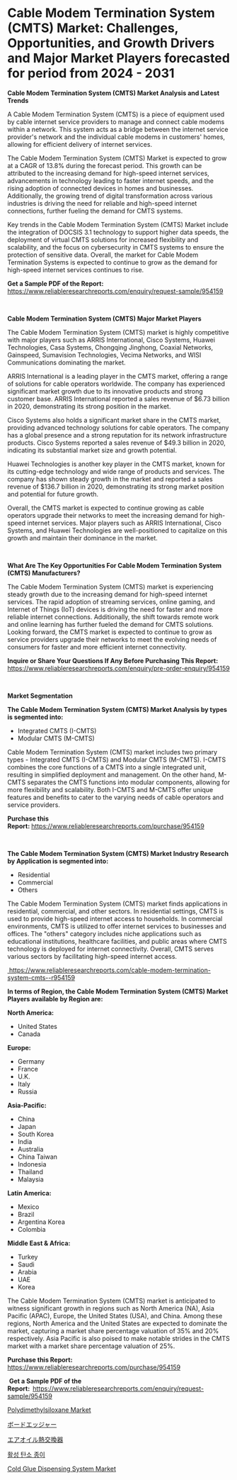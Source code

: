 <p><h1>Cable Modem Termination System (CMTS) Market: Challenges, Opportunities, and Growth Drivers and Major Market Players forecasted for period from 2024 - 2031</h1></p><p><strong>Cable Modem Termination System (CMTS) Market Analysis and Latest Trends</strong></p>
<p><p>A Cable Modem Termination System (CMTS) is a piece of equipment used by cable internet service providers to manage and connect cable modems within a network. This system acts as a bridge between the internet service provider's network and the individual cable modems in customers' homes, allowing for efficient delivery of internet services.</p><p>The Cable Modem Termination System (CMTS) Market is expected to grow at a CAGR of 13.8% during the forecast period. This growth can be attributed to the increasing demand for high-speed internet services, advancements in technology leading to faster internet speeds, and the rising adoption of connected devices in homes and businesses. Additionally, the growing trend of digital transformation across various industries is driving the need for reliable and high-speed internet connections, further fueling the demand for CMTS systems.</p><p>Key trends in the Cable Modem Termination System (CMTS) Market include the integration of DOCSIS 3.1 technology to support higher data speeds, the deployment of virtual CMTS solutions for increased flexibility and scalability, and the focus on cybersecurity in CMTS systems to ensure the protection of sensitive data. Overall, the market for Cable Modem Termination Systems is expected to continue to grow as the demand for high-speed internet services continues to rise.</p></p>
<p><strong>Get a Sample PDF of the Report:&nbsp;</strong> <a href="https://www.reliableresearchreports.com/enquiry/request-sample/954159">https://www.reliableresearchreports.com/enquiry/request-sample/954159</a></p>
<p>&nbsp;</p>
<p><strong>Cable Modem Termination System (CMTS) Major Market Players</strong></p>
<p><p>The Cable Modem Termination System (CMTS) market is highly competitive with major players such as ARRIS International, Cisco Systems, Huawei Technologies, Casa Systems, Chongqing Jinghong, Coaxial Networks, Gainspeed, Sumavision Technologies, Vecima Networks, and WISI Communications dominating the market.</p><p>ARRIS International is a leading player in the CMTS market, offering a range of solutions for cable operators worldwide. The company has experienced significant market growth due to its innovative products and strong customer base. ARRIS International reported a sales revenue of $6.73 billion in 2020, demonstrating its strong position in the market.</p><p>Cisco Systems also holds a significant market share in the CMTS market, providing advanced technology solutions for cable operators. The company has a global presence and a strong reputation for its network infrastructure products. Cisco Systems reported a sales revenue of $49.3 billion in 2020, indicating its substantial market size and growth potential.</p><p>Huawei Technologies is another key player in the CMTS market, known for its cutting-edge technology and wide range of products and services. The company has shown steady growth in the market and reported a sales revenue of $136.7 billion in 2020, demonstrating its strong market position and potential for future growth.</p><p>Overall, the CMTS market is expected to continue growing as cable operators upgrade their networks to meet the increasing demand for high-speed internet services. Major players such as ARRIS International, Cisco Systems, and Huawei Technologies are well-positioned to capitalize on this growth and maintain their dominance in the market.</p></p>
<p>&nbsp;</p>
<p><strong>What Are The Key Opportunities For Cable Modem Termination System (CMTS) Manufacturers?</strong></p>
<p><p>The Cable Modem Termination System (CMTS) market is experiencing steady growth due to the increasing demand for high-speed internet services. The rapid adoption of streaming services, online gaming, and Internet of Things (IoT) devices is driving the need for faster and more reliable internet connections. Additionally, the shift towards remote work and online learning has further fueled the demand for CMTS solutions. Looking forward, the CMTS market is expected to continue to grow as service providers upgrade their networks to meet the evolving needs of consumers for faster and more efficient internet connectivity.</p></p>
<p><strong>Inquire or Share Your Questions If Any Before Purchasing This Report:</strong> <a href="https://www.reliableresearchreports.com/enquiry/pre-order-enquiry/954159">https://www.reliableresearchreports.com/enquiry/pre-order-enquiry/954159</a></p>
<p>&nbsp;</p>
<p><strong>Market Segmentation</strong></p>
<p><strong>The Cable Modem Termination System (CMTS) Market Analysis by types is segmented into:</strong></p>
<p><ul><li>Integrated CMTS (I-CMTS)</li><li>Modular CMTS (M-CMTS)</li></ul></p>
<p><p>Cable Modem Termination System (CMTS) market includes two primary types - Integrated CMTS (I-CMTS) and Modular CMTS (M-CMTS). I-CMTS combines the core functions of a CMTS into a single integrated unit, resulting in simplified deployment and management. On the other hand, M-CMTS separates the CMTS functions into modular components, allowing for more flexibility and scalability. Both I-CMTS and M-CMTS offer unique features and benefits to cater to the varying needs of cable operators and service providers.</p></p>
<p><strong>Purchase this Report:&nbsp;</strong><a href="https://www.reliableresearchreports.com/purchase/954159">https://www.reliableresearchreports.com/purchase/954159</a></p>
<p>&nbsp;</p>
<p><strong>The Cable Modem Termination System (CMTS) Market Industry Research by Application is segmented into:</strong></p>
<p><ul><li>Residential</li><li>Commercial</li><li>Others</li></ul></p>
<p><p>The Cable Modem Termination System (CMTS) market finds applications in residential, commercial, and other sectors. In residential settings, CMTS is used to provide high-speed internet access to households. In commercial environments, CMTS is utilized to offer internet services to businesses and offices. The "others" category includes niche applications such as educational institutions, healthcare facilities, and public areas where CMTS technology is deployed for internet connectivity. Overall, CMTS serves various sectors by facilitating high-speed internet access.</p></p>
<p><a href="https://www.reliableresearchreports.com/cable-modem-termination-system-cmts--r954159">&nbsp;https://www.reliableresearchreports.com/cable-modem-termination-system-cmts--r954159</a></p>
<p><strong>In terms of Region, the Cable Modem Termination System (CMTS) Market Players available by Region are:</strong></p>
<p>
    <p> <strong> North America: </strong>
        <ul>
            <li>United States</li>
            <li>Canada</li>
        </ul>
        </p> 
    <p> <strong> Europe: </strong>
        <ul>
            <li>Germany</li>
            <li>France</li>
            <li>U.K.</li>
            <li>Italy</li>
            <li>Russia</li>
        </ul>
        </p> 
    <p> <strong> Asia-Pacific: </strong>
        <ul>
            <li>China</li>
            <li>Japan</li>
            <li>South Korea</li>
            <li>India</li>
            <li>Australia</li>
            <li>China Taiwan</li>
            <li>Indonesia</li>
            <li>Thailand</li>
            <li>Malaysia</li>
        </ul>
        </p> 
    <p> <strong> Latin America: </strong>
        <ul>
            <li>Mexico</li>
            <li>Brazil</li>
            <li>Argentina Korea</li>
            <li>Colombia</li>
        </ul>
        </p> 
    <p> <strong> Middle East & Africa: </strong>
        <ul>
            <li>Turkey</li>
            <li>Saudi</li>
            <li>Arabia</li>
            <li>UAE</li>
            <li>Korea</li>
        </ul>
    </p>
    </p>
<p><p>The Cable Modem Termination System (CMTS) market is anticipated to witness significant growth in regions such as North America (NA), Asia Pacific (APAC), Europe, the United States (USA), and China. Among these regions, North America and the United States are expected to dominate the market, capturing a market share percentage valuation of 35% and 20% respectively. Asia Pacific is also poised to make notable strides in the CMTS market with a market share percentage valuation of 25%.</p></p>
<p><strong>Purchase this Report: </strong><a href="https://www.reliableresearchreports.com/purchase/954159">https://www.reliableresearchreports.com/purchase/954159</a></p>
<p>&nbsp;<strong>Get a Sample PDF of the Report:&nbsp;&nbsp;</strong><a href="https://www.reliableresearchreports.com/enquiry/request-sample/954159">https://www.reliableresearchreports.com/enquiry/request-sample/954159</a></p>
<p><strong></strong></p>
<p><p><a href="https://zircon-bluebell-299.notion.site/Polydimethylsiloxane-Market-Share-Market-New-Trends-Analysis-Report-By-Type-By-Application-By-En-7298ccf35e564b0abcb1b76f19f0ea13">Polydimethylsiloxane Market</a></p><p><a href="https://medium.com/@elihomenick1943/%E3%83%9C%E3%83%BC%E3%83%89%E3%82%A8%E3%83%83%E3%82%B8%E3%83%A3%E3%83%BC%E5%B8%82%E5%A0%B4%E3%83%AC%E3%83%9D%E3%83%BC%E3%83%88%E3%81%AF-%E3%81%93%E3%81%AE%E5%B8%82%E5%A0%B4%E3%81%AE%E6%9C%80%E6%96%B0%E3%81%AE%E3%83%88%E3%83%AC%E3%83%B3%E3%83%89%E3%82%84%E6%88%90%E9%95%B7%E6%A9%9F%E4%BC%9A%E3%82%92%E6%98%8E%E3%82%89%E3%81%8B%E3%81%AB%E3%81%97%E3%81%BE%E3%81%99-3666a42668e2">ボードエッジャー</a></p><p><a href="https://medium.com/@jackparker654/%E3%82%A8%E3%82%A2%E3%82%AA%E3%82%A4%E3%83%AB%E3%83%92%E3%83%BC%E3%83%88%E3%82%A8%E3%82%AF%E3%82%B9%E3%83%81%E3%82%A7%E3%83%B3%E3%82%B8%E3%83%A3%E3%83%BC%E5%B8%82%E5%A0%B4%E8%AA%BF%E6%9F%BB%E3%83%AC%E3%83%9D%E3%83%BC%E3%83%88-%E9%81%8E%E5%8E%BB%E3%81%8B%E3%82%89%E6%9C%AA%E6%9D%A5%E3%81%AE%E4%BA%88%E6%B8%AC2024%E5%B9%B4%E3%81%8B%E3%82%892031%E5%B9%B4%E3%81%BE%E3%81%A7-2a678399ec9a">エアオイル熱交換器</a></p><p><a href="https://medium.com/@cierrahayes1930/%ED%99%9C%EC%84%B1-%ED%83%84%EC%86%8C-%EC%A2%85%EC%9D%B4-%EC%8B%9C%EC%9E%A5-%EA%B7%9C%EB%AA%A8%EB%8A%94-%EC%A0%84-%EC%84%B8%EA%B3%84-%EC%82%B0%EC%97%85%EC%97%90%EC%84%9C-%EC%B5%9C%EA%B3%A0%EC%9D%98-%EB%A7%88%EC%BC%80%ED%8C%85-%EC%B1%84%EB%84%90%EC%9D%84-%EB%B3%B4%EC%97%AC%EC%A4%8D%EB%8B%88%EB%8B%A4-b1ac99a74ccd">활성 탄소 종이</a></p><p><a href="https://view.publitas.com/reportprime-1/cold-glue-dispensing-system-market-share-market-new-trends-analysis-report-by-type-by-application-by-end-use-by-region-and-segment-forecasts-2024-2031/">Cold Glue Dispensing System Market</a></p></p>